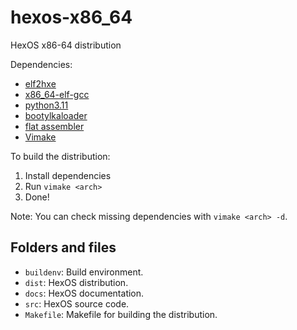 # hexos-x86_64
HexOS x86-64 distribution

Dependencies:

* [elf2hxe](https://github.com/vivavy/elf2hxe)
* [x86_64-elf-gcc](https://gcc.gnu.org/)
* [python3.11](https://www.python.org/)
* [bootylkaloader](https://github.com/pocom4/bootylkaloader)
* [flat assembler](https://flatassembler.net/)
* [Vimake](https://github.com/vivavy/vimake)

To build the distribution:

1. Install dependencies
2. Run `vimake <arch>`
3. Done!

Note: You can check missing dependencies with `vimake <arch> -d`.

## Folders and files

* `buildenv`: Build environment.
* `dist`: HexOS distribution.
* `docs`: HexOS documentation.
* `src`: HexOS source code.
* `Makefile`: Makefile for building the distribution.
